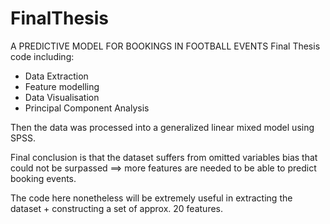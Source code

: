 # FinalThesis
A PREDICTIVE MODEL FOR BOOKINGS IN FOOTBALL EVENTS
Final Thesis code including:
- Data Extraction
- Feature modelling
- Data Visualisation
- Principal Component Analysis

Then the data was processed into a generalized linear mixed model using SPSS.

Final conclusion is that the dataset suffers from omitted variables bias that could not be surpassed ==> more features are needed to be able to predict booking events.

The code here nonetheless will be extremely useful in extracting the dataset + constructing a set of approx. 20 features.
